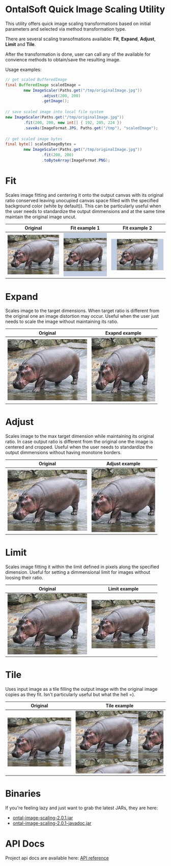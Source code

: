 # OntalSoft Quick Image Scaling Utility

This utility offers quick image scaling transformations based on initial parameters and selected via method transformation type.

There are several scaling transofmations available: **Fit**, **Expand**, **Adjust**, **Limit** and **Tile**. 

After the transformation is done, user can call any of the available for convience methods to obtain/save the resulting image.

Usage examples:
```java
// get scaled BufferedImage
final BufferedImage scaledImage = 
        new ImageScaler(Paths.get("/tmp/originalImage.jpg"))
                .adjust(200, 200)
                .getImage();

// save scaled image into local file system
new ImageScaler(Paths.get("/tmp/originalImage.jpg"))
        .fit(200, 200, new int[] { 192, 205, 224 })
        .saveAs(ImageFormat.JPG, Paths.get("/tmp"), "scaledImage");

// get scaled image bytes
final byte[] scaledImageBytes = 
        new ImageScaler(Paths.get("/tmp/originalImage.jpg"))
                .fit(200, 200)
                .toByteArray(ImageFormat.PNG);
```

# Fit

Scales image fitting and centering it onto the output canvas with its original ratio conserved leaving unocupied canvas space filled with the specified background color (white by default)). This can be particularly useful when the user needs to standardize the output dimmensions and at the same time maintain the original image uncut.

Original | Fit example 1 | Fit example 2
--- | --- | ---
| ![Original](docs/original.jpg?raw=true "Original") | ![Fit1](docs/fit1.jpg?raw=true "Fit1") | ![Fit2](docs/fit2.jpg?raw=true "Fit2")

# Expand

Scales image to the target dimensions. When target ratio is different from the original one an image distortion may occur. Useful when the user just needs to scale the image without maintaining its ratio.

Original | Exapnd example 
--- | --- 
| ![Original](docs/original.jpg?raw=true "Original") | ![Exapnd](docs/expand.jpg?raw=true "Exapnd") 

# Adjust

Scales image to the max target dimension while maintaining its original ratio. In case output ratio is different from the original one the image is centered and cropped. Useful when the user needs to standardize the output dimmensions without having monotone borders.

Original | Adjust example 
--- | --- 
| ![Original](docs/original.jpg?raw=true "Original") | ![Adjust](docs/adjust.jpg?raw=true "Adjust") 

# Limit

Scales image fitting it within the limit defined in pixels along the specified dimension. Useful for setting a dimmensional limit for images without loosing their ratio.

Original | Limit example 
--- | --- 
| ![Original](docs/original.jpg?raw=true "Original") | ![Limit](docs/limit.jpg?raw=true "Limit") 

# Tile

Uses input image as a tile filling the output image with the original image copies as they fit. Isn't particularly useful but what the hell =).

Original | Tile example 
--- | --- 
| ![Original](docs/original.jpg?raw=true "Original") | ![Tile](docs/tile.jpg?raw=true "Tile") 

# Binaries
If you're feeling lazy and just want to grab the latest JARs, they are here:
- [ontal-image-scaling-2.0.1.jar](https://raw.githubusercontent.com/akaine/ontal-image-scaling/master/bin/ontal-image-scaling-2.0.1.jar)
- [ontal-image-scaling-2.0.1-javadoc.jar](https://raw.githubusercontent.com/akaine/ontal-image-scaling/master/bin/ontal-image-scaling-2.0.1-javadoc.jar)

# API Docs
Project api docs are available here: [API reference](https://akaine.github.io/ontal-image-scaling/apidocs/)
